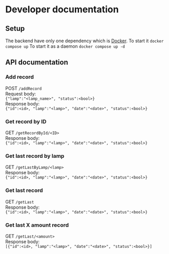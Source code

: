 # Developer documentation

## Setup
The backend have only one dependency which is [Docker](https://www.docker.com/).
To start it `docker compose up`
To start it as a daemon `docker compose up -d`


## API documentation
### Add record
POST `/addRecord`  
Request body:  
`{"lamp":"<lamp_name>", "status":<bool>}`  
Response body:  
`{"id":<id>, "lamp":"<lamp>", "date":"<date>", "status":<bool>}`

### Get record by ID
GET `/getRecordById/<ID>`  
Response body:  
`{"id":<id>, "lamp":"<lamp>", "date":"<date>", "status":<bool>}`

### Get last record by lamp
GET `/getLastByLamp/<lamp>`  
Response body:  
`{"id":<id>, "lamp":"<lamp>", "date":"<date>", "status":<bool>}`

### Get last record
GET `/getLast`  
Response body:  
`{"id":<id>, "lamp":"<lamp>", "date":"<date>", "status":<bool>}`

### Get last X amount record
GET `/getLast/<amount>`  
Response body:  
`[{"id":<id>, "lamp":"<lamp>", "date":"<date>", "status":<bool>}]`
